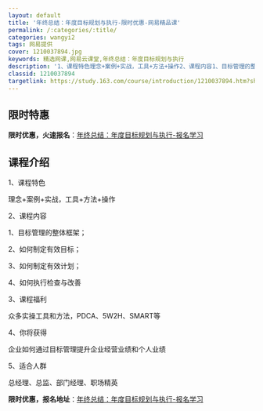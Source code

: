 ```yaml
---
layout: default
title: '年终总结：年度目标规划与执行-限时优惠-网易精品课'
permalink: /:categories/:title/
categories: wangyi2
tags: 网易提供
cover: 1210037894.jpg
keywords: 精选网课,网易云课堂,年终总结：年度目标规划与执行
description: '1、课程特色理念+案例+实战，工具+方法+操作2、课程内容1、目标管理的整体框架；2、如何制定有效目标；3、如何制定有效'
classid: 1210037894
targetlink: https://study.163.com/course/introduction/1210037894.htm?share=1&shareId=1025206652&utm_campaign=share&utm_medium=iphoneShare&utm_source=&utm_u=1025206652
---
```


## 限时特惠

**限时优惠，火速报名**：[年终总结：年度目标规划与执行-报名学习](https://study.163.com/course/introduction/1210037894.htm?share=1&shareId=1025206652&utm_campaign=share&utm_medium=iphoneShare&utm_source=&utm_u=1025206652)

## 课程介绍

1、课程特色

理念+案例+实战，工具+方法+操作

2、课程内容

1、目标管理的整体框架；

2、如何制定有效目标；

3、如何制定有效计划；

4、如何执行检查与改善

3、课程福利

众多实操工具和方法，PDCA、5W2H、SMART等

4、你将获得

企业如何通过目标管理提升企业经营业绩和个人业绩

5、适合人群

总经理、总监、部门经理、职场精英

**限时优惠，报名地址**：[年终总结：年度目标规划与执行-报名学习](https://study.163.com/course/introduction/1210037894.htm?share=1&shareId=1025206652&utm_campaign=share&utm_medium=iphoneShare&utm_source=&utm_u=1025206652)

